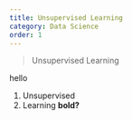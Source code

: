 ```yaml
---
title: Unsupervised Learning
category: Data Science
order: 1
---
```


> Unsupervised Learning



hello

1. Unsupervised
2. Learning **bold?**


